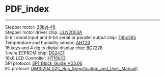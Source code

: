 # PDF_index
-----------
Stepper motor: [28byj-48](../_static/pdf/28byj-48/28byj-48.pdf)         
Stepper motor driver chip: [ULN2003A](../_static/pdf/28byj-48/ULN2003A.PDF)    
8-bit serial input and 8-bit serial or parallel output chip: [74hc595](../_static/pdf/A1E0000_basic_learing_shield/74HC595.pdf)      
Temperature and humidity sensor: [AHT20](../_static/pdf/A1E0000_basic_learing_shield/AHT20.pdf)       
16 keys and 4 digits digital display chip: [BC7278](../_static/pdf/A1E0000_basic_learing_shield/BC7278.pdf)      
1-wire EEPROM chip: [DS2431](../_static/pdf/A1E0000_basic_learing_shield/DS2431.pdf)     
16x8 LED Controller: [HT16k33](../_static/pdf/chip/ht16k33.PDF)        
SPI protocol: [SPI_Block_Guide_V03.06](../_static/pdf/communication_protocol/SPI_Block_Guide_V03.06.pdf)       
IIC protocol: [UM10204 (I2C_Bus_Specification_and_User_Manual)](../_static/pdf/communication_protocol/UM10204(I2C_Bus_Specification_and_User_Manual_).pdf) 